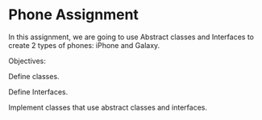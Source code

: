 # Phone Assignment

In this assignment, we are going to use Abstract classes and Interfaces to create 2 types of phones: iPhone and Galaxy.

Objectives:

Define classes.

Define Interfaces.

Implement classes that use abstract classes and interfaces.
